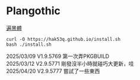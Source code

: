 # Plangothic
[遍黑體](https://github.com/Fitzgerald-Porthmouth-Koenigsegg/Plangothic-Project)
```=
curl -O https://hak53q.github.io/install.sh
bash ./install.sh
```
2025/03/09 V1.9.5769 第一次弄PKGBUILD\
2025/03/12 V2.9.5771 剛發沒半小時就碰巧大更新，哇\
2025/04/20 V2.9.5777 嘗試了一些東西
